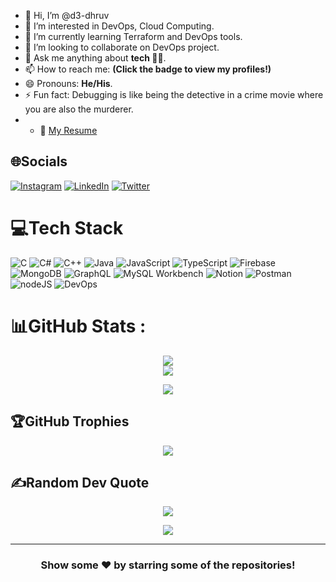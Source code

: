 - 👋 Hi, I’m @d3-dhruv
- 👀 I’m interested in DevOps, Cloud Computing.
- 🌱 I’m currently learning Terraform and DevOps tools.
- 💞️ I’m looking to collaborate on DevOps project.
- 💬 Ask me anything about **tech 🧑‍💻**.
- 📫 How to reach me: <strong>(Click the badge to view my profiles!)</strong>  
- 😄 Pronouns: **He/His**.
- ⚡ Fun fact: Debugging is like being the detective in a crime movie where you are also the murderer.
- - 📃 [My Resume](resume.pdf)



## 🌐Socials
[![Instagram](https://img.shields.io/badge/Instagram-%23E4405F.svg?style=for-the-badge&logo=Instagram&logoColor=white)](https://instagram.com/dhruvdesai03) [![LinkedIn](https://img.shields.io/badge/LinkedIn-%230077B5.svg?style=for-the-badge&logo=linkedin&logoColor=white)](https://www.linkedin.com/in/imdhruv-desai/) [![Twitter](https://img.shields.io/badge/Twitter-%231DA1F2.svg?style=for-the-badge&logo=Twitter&logoColor=white)](https://twitter.com/im_ddesai) 
# 💻Tech Stack
![C](https://img.shields.io/badge/c-%2300599C.svg?style=for-the-badge&logo=c&logoColor=white) ![C#](https://img.shields.io/badge/c%23-%23239120.svg?style=for-the-badge&logo=c-sharp&logoColor=white) ![C++](https://img.shields.io/badge/c++-%2300599C.svg?style=for-the-badge&logo=c%2B%2B&logoColor=white)  ![Java](https://img.shields.io/badge/Java-white?style=for-the-badge&logo=java&logoColor=yellow) ![JavaScript](https://img.shields.io/badge/javascript-%23323330.svg?style=for-the-badge&logo=javascript&logoColor=%23F7DF1E) ![TypeScript](https://img.shields.io/badge/TypeScript-blue?style=for-the-badge&logo=typescript&logoColor=white) ![Firebase](https://img.shields.io/badge/firebase-%23039BE5.svg?style=for-the-badge&logo=firebase) ![MongoDB](https://img.shields.io/badge/MongoDB-%234ea94b.svg?style=for-the-badge&logo=mongodb&logoColor=white) ![GraphQL](https://img.shields.io/badge/GraphQL-white?style=for-the-badge&logo=graphql&logoColor=pink) ![MySQL Workbench](https://img.shields.io/badge/MySQL%20Workbench-1b435b?style=for-the-badge&logo=mysql&logoColor=white) ![Notion](https://img.shields.io/badge/Notion-%23000000.svg?style=for-the-badge&logo=notion&logoColor=white) ![Postman](https://img.shields.io/badge/Postman-FF6C37?style=for-the-badge&logo=postman&logoColor=white) ![nodeJS](https://img.shields.io/badge/nodeJS-bee1b4?style=for-the-badge&logo=node.js&logoColor=white)  ![DevOps](https://img.shields.io/badge/DevOps-white?style=for-the-badge&logo=MicrosoftAzure&logoColor=blue) 

# 📊GitHub Stats :
<div align="center">

  ![](https://github-readme-stats.vercel.app/api?username=dhruv1214&theme=chartreuse-dark&hide_border=false&include_all_commits=false&count_private=true)<br/>
  ![](https://github-readme-stats.vercel.app/api/top-langs/?username=dhruv1214&theme=chartreuse-dark&hide_border=false&include_all_commits=false&count_private=true&layout=compact)

  ![](https://github-profile-summary-cards.vercel.app/api/cards/profile-details?username=dhruv1214&theme=chartreuse_dark)
 
</div>

## 🏆GitHub Trophies

<div align="center">

![](https://github-profile-trophy.vercel.app/?username=dhruv1214&theme=radical&no-frame=true&no-bg=false&margin-w=4)

</div>

## ✍️Random Dev Quote

<div align="center">

![](https://quotes-github-readme.vercel.app/api?type=vetical&theme=dark)

</div> 
  
  
<div align="center">

[![](https://visitcount.itsvg.in/api?id=dhruv1214&icon=0&color=0)](https://visitcount.itsvg.in)

</div>

---
<div align="center">

### Show some ❤️ by starring some of the repositories!

</div>
<!---
d3-dhruv/d3-dhruv is a ✨ special ✨ repository because its `README.md` (this file) appears on your GitHub profile.
You can click the Preview link to take a look at your changes.
--->
